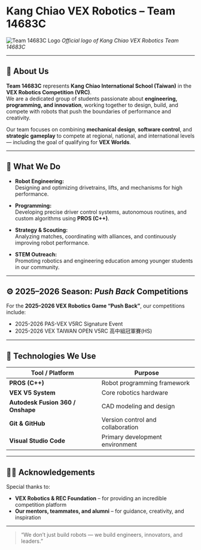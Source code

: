 # Kang Chiao VEX Robotics – Team 14683C

![Team 14683C Logo](docs/logo.png)
*Official logo of Kang Chiao VEX Robotics Team 14683C*

---

## 🤖 About Us

**Team 14683C** represents **Kang Chiao International School (Taiwan)** in the **VEX Robotics Competition (VRC)**.  
We are a dedicated group of students passionate about **engineering, programming, and innovation**, working together to design, build, and compete with robots that push the boundaries of performance and creativity.

Our team focuses on combining **mechanical design**, **software control**, and **strategic gameplay** to compete at regional, national, and international levels — including the goal of qualifying for **VEX Worlds**.

---

## 🧭 What We Do

- **Robot Engineering:**  
  Designing and optimizing drivetrains, lifts, and mechanisms for high performance.

- **Programming:**  
  Developing precise driver control systems, autonomous routines, and custom algorithms using **PROS (C++)**.

- **Strategy & Scouting:**  
  Analyzing matches, coordinating with alliances, and continuously improving robot performance.

- **STEM Outreach:**  
  Promoting robotics and engineering education among younger students in our community.

---

## ⚙️ 2025–2026 Season: *Push Back* Competitions

For the **2025–2026 VEX Robotics Game “Push Back”**, our competitions include:
- 2025-2026 PAS-VEX V5RC Signature Event
- 2025-2026 VEX TAIWAN OPEN V5RC 高中組冠軍賽(HS)
---

## 🧩 Technologies We Use

| Tool / Platform | Purpose |
|-----------------|----------|
| **PROS (C++)** | Robot programming framework |
| **VEX V5 System** | Core robotics hardware |
| **Autodesk Fusion 360 / Onshape** | CAD modeling and design |
| **Git & GitHub** | Version control and collaboration |
| **Visual Studio Code** | Primary development environment |

---

## 🧑‍🚀 Acknowledgements

Special thanks to:
- **VEX Robotics & REC Foundation** – for providing an incredible competition platform  
- **Our mentors, teammates, and alumni** – for guidance, creativity, and inspiration  

---

> “We don’t just build robots — we build engineers, innovators, and leaders.”

